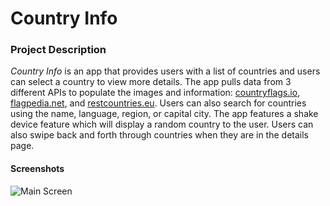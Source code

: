 # Country Info

### Project Description
*Country Info* is an app that provides users with a list of countries and users can select a country to view more details. The app pulls data from 3 different APIs to populate the images and information: [countryflags.io](https://www.countryflags.io), [flagpedia.net](https://flagpedia.net), and [restcountries.eu](https://restcountries.eu). Users can also search for countries using the name, language, region, or capital city. The app features a shake device feature which will display a random country to the user. Users can also swipe back and forth through countries when they are in the details page.

#### Screenshots 
![Main Screen](/image/All)
